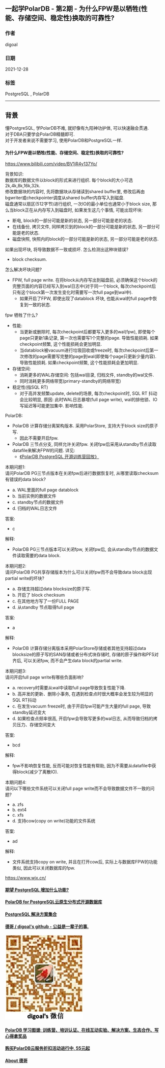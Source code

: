 ## 一起学PolarDB - 第2期 - 为什么FPW是以牺牲(性能、存储空间、稳定性)换取的可靠性?    
              
### 作者       
digoal              
              
### 日期              
2021-12-28              
              
### 标签              
PostgreSQL , PolarDB               
              
----              
              
## 背景       
懂PostgreSQL, 学PolarDB不难, 就好像有九阳神功护体, 可以快速融会贯通.     
对于DBA只要学会PolarDB精髓即可.     
对于开发者来说不需要学习, 使用PolarDB和PostgreSQL一样.                
    
#### 为什么FPW是以牺牲(性能、存储空间、稳定性)换取的可靠性?   
https://www.bilibili.com/video/BV1jR4y137Yo/  
  
背景知识:   
数据库的数据文件以block的形式来进行组织. 每个block的大小可选2k,4k,8k,16k,32k.   
修改数据块的内容时, 先将数据块从存储读到shared buffer里, 修改后再由bgwriter或checkpointer调度从shared buffer内存写入到磁盘.   
磁盘通常以扇区(512字节)进行组织, 一次IO的最小单位也通常小于block size, 那么当block正在从内存写入到磁盘时, 如果发生这几个事情, 可能出现坏块:  
- 断电, block的一部分可能是新的状态, 另一部分可能是老的状态.    
- 在线备份, 拷贝文件, 同样拷贝到的block的一部分可能是新的状态, 另一部分可能是老的状态.    
- 磁盘快照, 快照内的block的一部分可能是新的状态, 另一部分可能是老的状态.    
  
如果出现坏块, 将导致数据不一致或损坏. 怎么检测出这种块错误?   
- block checksum.   
  
怎么解决坏块问题?    
- FPW, full page write. 在将block从内存写出到磁盘前, 必须确保这个block的完整页面的内容已经写入到wal日志中(对于同一个block, 每次checkpoint后只有这个block第一次发生变化时需要写一次full page到wal中).   
    - 如果开启了FPW, 即使出现了datablock 坏块, 也能从wal的full page中恢复到一致的状态.    
     
fpw 牺牲了什么?   
- 性能:   
    - 当更新或删除时, 每次checkpoint后都要写入更多的wal(fpw), 即使每个page只更新1条记录, 第一次也需要写1个完整的page. 导致性能损耗. 如果checkpoint频繁, 这个性能损耗会更加明显.   
    - 当datablock被vacuum进行垃圾回收或freeze时, 每次checkpoint后第一次修改的page需要写完整的page到wal(即使每个page只更新少量内容). 导致性能损耗. 如果checkpoint频繁, 这个性能损耗会更加明显.   
- 存储空间:   
    - 消耗更多的WAL存储空间: 包括wal目录, 归档文件, standby的wal文件.   
    - 同时消耗更多网络带宽(primary-standby的网络带宽)  
- 稳定性(指SQL RT)  
    - 对于高并发频繁update, delete的场景, 每次checkpoint时, SQL RT 抖动会比较明显, 原因: 此时WAL日志暴增(full page write), wal的排他锁、IO写延迟等可能更加集中. 影响性能.    
    
PolarDB:    
- PolarDB 计算存储分离架构版本. 采用PolarStore, 支持大于block size的原子写.     
    - 因此不需要开启fpw.     
- PolarDB 三节点分支, 同样允许关闭fpw. 关闭fpw后采用从standby节点读取datafile来解决FPW的问题. 详见:    
    - [《PolarDB PostgreSQL 开源训练营回放》](../202107/20210728_02.md)    
  
本期问题1:     
请问PolarDB PG三节点版本在关闭fpw后进行数据恢复时, 从哪里读取checksum有错误的data block?   
- a. WAL里面的full page datablock   
- b. 当前实例的数据文件   
- c. standby节点的数据文件    
- d. 归档的WAL日志文件   
    
答案:    
- c   
    
解释:     
- PolarDB PG三节点版本可以关闭fpw, 关闭fpw后, 会从standby节点的数据文件读取需要的data block.   
    
本期问题2:     
请问PolarDB PG共享存储版本为什么可以关闭fpw而不会导致data block出现partial write的坏块?    
- a. 存储支持超过data blocksize的原子写.   
- b. 开启了 block checksum  
- c. 在其他地方写了一份FULL PAGE  
- d. 从standby 节点取得full page  
    
答案:    
- a   
    
解释:     
- PolarDB 计算存储分离版本采用PolarStore存储或者其他支持超过data blocksize的原子写的SAN存储或者分布式块存储时, 存储的原子操作和PFS对齐后, 可以关闭fpw, 而不会产生data block的partial write.   
    
本期问题3:     
请问开启full page write有哪些负面影响?    
- a. recovery时需要从wal中读取full page导致恢复性能下降.   
- b. 高并发的更新、删除小事务, 在遇到检查点时很大概率会发生较为明显的SQL RT抖动   
- c. 在发生vacuum freeze时, 由于开启fpw可能产生大量的full page, 导致standby延迟变大   
- d. 如果检查点频率很高, 开启fpw会导致写更多的wal日志, 从而导致归档的拷贝压力、存储空间变大  
    
答案:    
- bcd   
    
解释:     
- fpw不影响恢复性能, 反而可能对恢复性能有帮助, 因为不需要从datafile中获得block(减少了离散IO).   
  
本期问题4:  
请问以下哪些文件系统可以关闭full page write而不会导致数据文件不一致的问题?  
- a. zfs  
- b. ext4  
- c. xfs  
- d. 支持cow(copy on write)功能的文件系统  
  
答案:  
- ad  
  
解释:  
- 文件系统支持copy on write, 并且在打开cow后, 实际上与数据库FPW的功能类似, 因此可以关闭数据库的fpw.    
   
    
  
https://www.wjx.cn/    
      
  
#### [期望 PostgreSQL 增加什么功能?](https://github.com/digoal/blog/issues/76 "269ac3d1c492e938c0191101c7238216")
  
  
#### [PolarDB for PostgreSQL云原生分布式开源数据库](https://github.com/ApsaraDB/PolarDB-for-PostgreSQL "57258f76c37864c6e6d23383d05714ea")
  
  
#### [PostgreSQL 解决方案集合](https://yq.aliyun.com/topic/118 "40cff096e9ed7122c512b35d8561d9c8")
  
  
#### [德哥 / digoal's github - 公益是一辈子的事.](https://github.com/digoal/blog/blob/master/README.md "22709685feb7cab07d30f30387f0a9ae")
  
  
![digoal's wechat](../pic/digoal_weixin.jpg "f7ad92eeba24523fd47a6e1a0e691b59")
  
  
#### [PolarDB 学习图谱: 训练营、培训认证、在线互动实验、解决方案、生态合作、写心得拿奖品](https://www.aliyun.com/database/openpolardb/activity "8642f60e04ed0c814bf9cb9677976bd4")
  
  
#### [购买PolarDB云服务折扣活动进行中, 55元起](https://www.aliyun.com/activity/new/polardb-yunparter?userCode=bsb3t4al "e0495c413bedacabb75ff1e880be465a")
  
  
#### [About 德哥](https://github.com/digoal/blog/blob/master/me/readme.md "a37735981e7704886ffd590565582dd0")
  
